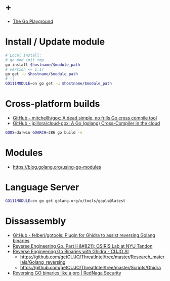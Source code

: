 # +

- [The Go Playground](https://play.golang.org/)

# Install / Update module

```bash
# Local install:
# go mod init tmp
go install $hostname/$module_path
# version <= 1.17
go get -u $hostname/$module_path
# ||
GO111MODULE=on go get -u $hostname/$module_path
```

# Cross-platform builds

- [GitHub \- mitchellh/gox: A dead simple, no frills Go cross compile tool](https://github.com/mitchellh/gox)
- [GitHub \- jpillora/cloud\-gox: A Go \(golang\) Cross\-Compiler in the cloud](https://github.com/jpillora/cloud-gox)

```bash
GOOS=darwin GOARCH=386 go build -v
```

# Modules

- https://blog.golang.org/using-go-modules

# Language Server

```bash
GO111MODULE=on go get golang.org/x/tools/gopls@latest
```

# Dissassembly

- [GitHub \- felberj/gotools: Plugin for Ghidra to assist reversing Golang binaries](https://github.com/felberj/gotools)
- [Reverse Engineering Go, Part II &\#8211; OSIRIS Lab at NYU Tandon](https://blog.osiris.cyber.nyu.edu/2019/12/19/ugo-ghidra-plugin/)
- [Reverse Engineering Go Binaries with Ghidra \- CUJO AI](https://cujo.com/reverse-engineering-go-binaries-with-ghidra/)
    - https://github.com/getCUJO/ThreatIntel/tree/master/Research_materials/Golang_reversing
    - https://github.com/getCUJO/ThreatIntel/tree/master/Scripts/Ghidra
- [Reversing GO binaries like a pro \| RedNaga Security](https://rednaga.io/2016/09/21/reversing_go_binaries_like_a_pro/)
